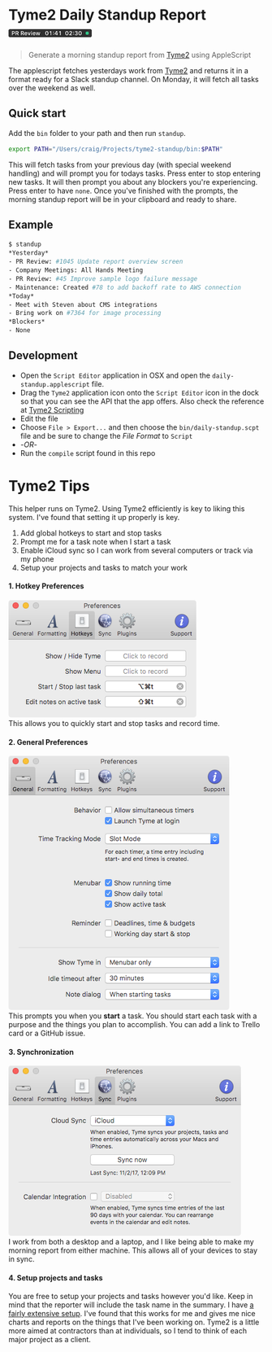 Tyme2 Daily Standup Report ![sample ui](docs/sample.png)
===============================================================================
> Generate a morning standup report from [Tyme2][tyme2] using AppleScript

The applescript fetches yesterdays work from [Tyme2][tyme2] and returns it in
a format ready for a Slack standup channel. On Monday, it will fetch all tasks
over the weekend as well.

## Quick start

Add the `bin` folder to your path and then run `standup`.

```bash
export PATH="/Users/craig/Projects/tyme2-standup/bin:$PATH"
```
This will fetch tasks from your previous day (with special weekend handling) and
will prompt you for todays tasks. Press enter to stop entering new tasks. It
will then prompt you about any blockers you're experiencing. Press enter to have
`none`. Once you've finished with the prompts, the morning standup report will
be in your clipboard and ready to share.

## Example

```bash
$ standup
*Yesterday*
- PR Review: #1045 Update report overview screen
- Company Meetings: All Hands Meeting
- PR Review: #45 Improve sample logo failure message
- Maintenance: Created #78 to add backoff rate to AWS connection
*Today*
- Meet with Steven about CMS integrations
- Bring work on #7364 for image processing
*Blockers*
- None
```

## Development

* Open the `Script Editor` application in OSX and open the
  `daily-standup.applescript` file.
* Drag the `Tyme2` application icon onto the `Script Editor` icon in the dock
  so that you can see the API that the app offers. Also check the reference at
  [Tyme2 Scripting](https://www.tyme-app.com/scripting2/)
* Edit the file
* Choose `File > Export...` and then choose the `bin/daily-standup.scpt` file
  and be sure to change the *File Format* to `Script`
* -*OR*-
* Run the `compile` script found in this repo

# Tyme2 Tips
This helper runs on Tyme2. Using Tyme2 efficiently is key to liking this system.
I've found that setting it up properly is key.

1. Add global hotkeys to start and stop tasks
2. Prompt me for a task note when I start a task
3. Enable iCloud sync so I can work from several computers or track via my phone
4. Setup your projects and tasks to match your work

#### 1. Hotkey Preferences
![Hotkey Preferences](docs/hotkey-preferences.png)<br>
This allows you to quickly start and stop tasks and record time.

#### 2. General Preferences
![General Preferences](docs/general-preferences.png)<br>
This prompts you when you **start** a task. You should start each task with a
purpose and the things you plan to accomplish. You can add a link to Trello card
or a GitHub issue.

#### 3. Synchronization
![Enable iCloud Backup](docs/icloud-sync.png)<br>
I work from both a desktop and a laptop, and I like being able to make my
morning report from either machine. This allows all of your devices to stay in
sync.

#### 4. Setup projects and tasks
You are free to setup your projects and tasks however you'd like. Keep in mind
that the reporter will include the task name in the summary. I have [a fairly
extensive setup](docs/projects.png). I've found
that this works for me and gives me nice charts and reports on the things that
I've been working on. Tyme2 is a little more aimed at contractors than at
individuals, so I tend to think of each major project as a client.

[tyme2]: http://tyme-app.com/
